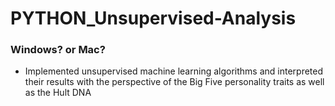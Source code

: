 # PYTHON_Unsupervised-Analysis
### Windows? or Mac?
- Implemented unsupervised machine learning algorithms and interpreted their results with the perspective of the Big Five personality traits as well as the Hult DNA
